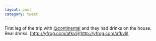```yaml
---
layout: post
category: tweet
---
```

First leg of the trip with [@continental](http://twitter.com/continental) and they had drinks on the house. Real drinks. [http://yfrog.com/afkvlj](http://yfrog.com/afkvlj)

